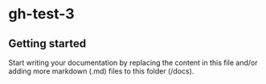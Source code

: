 # gh-test-3



## Getting started

Start writing your documentation by replacing the content in this file and/or adding more markdown (.md) files to this folder (/docs).
